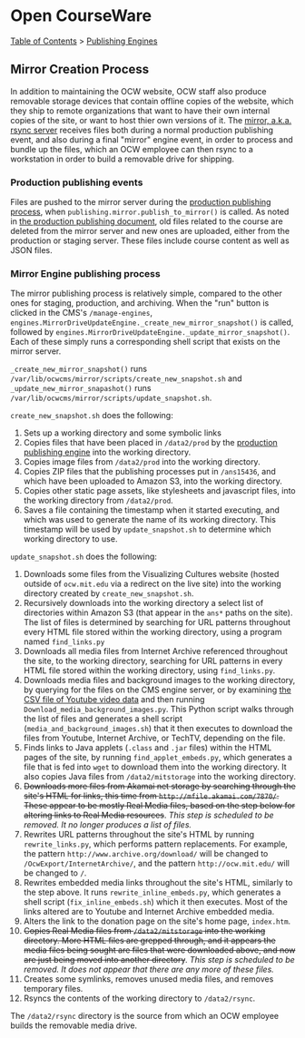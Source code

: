 # Open CourseWare

[Table of Contents](index.md) >
[Publishing Engines](engines.md)

## Mirror Creation Process

In addition to maintaining the OCW website, OCW staff also produce removable storage devices that contain offline copies of the website, which they ship to remote organizations that want to have their own internal copies of the site, or want to host thier own versions of it. The [mirror, a.k.a. rsync server](architecture_overview.md) receives files both during a normal production publishing event, and also during a final "mirror" engine event, in order to process and bundle up the files, which an OCW employee can then rsync to a workstation in order to build a removable drive for shipping.

### Production publishing events

Files are pushed to the mirror server during the [production publishing process](engines_production.md), when `publishing.mirror.publish_to_mirror()` is called. As noted in [the production publishing document](engines_production.md), old files related to the course are deleted from the mirror server and new ones are uploaded, either from the production or staging server. These files include course content as well as JSON files.

### Mirror Engine publishing process

The mirror publishing process is relatively simple, compared to the other ones for staging, production, and archiving. When the "run" button is clicked in the CMS's `/manage-engines`, `engines.MirrorDriveUpdateEngine._create_new_mirror_snapshot()` is called, followed by `engines.MirrorDriveUpdateEngine._update_mirror_snapshot()`. Each of these simply runs a corresponding shell script that exists on the mirror server.

`_create_new_mirror_snapshot()` runs `/var/lib/ocwcms/mirror/scripts/create_new_snapshot.sh` and `_update_new_mirror_snapashot()` runs `/var/lib/ocwcms/mirror/scripts/update_snapshot.sh`.

`create_new_snapshot.sh` does the following:

1. Sets up a working directory and some symbolic links
2. Copies files that have been placed in `/data2/prod` by the [production publishing engine](engines_production.md) into the working directory.
3. Copies image files from `/data2/prod` into the working directory.
4. Copies ZIP files that the publishing processes put in `/ans15436`, and which have been uploaded to Amazon S3, into the working directory.
5. Copies other static page assets, like stylesheets and javascript files, into the working directory from `/data2/prod`.
6. Saves a file containing the timestamp when it started executing, and which was used to generate the name of its working directory. This timestamp will be used by `update_snapshot.sh` to determine which working directory to use.

`update_snapshot.sh` does the following:

1. Downloads some files from the Visualizing Cultures website (hosted outside of `ocw.mit.edu` via a redirect on the live site) into the working directory created by `create_new_snapshot.sh`.
2. Recursively downloads into the working directory a select list of directories within Amazon S3 (that appear in the `ans*` paths on the site). The list of files is determined by searching for URL patterns throughout every HTML file stored within the working directory, using a program named `find_links.py`
3. Downloads all media files from Internet Archive referenced throughout the site, to the working directory, searching for URL patterns in every HTML file stored within the working directory, using `find_links.py`.
4. Downloads media files and background images to the working directory, by querying for the files on the CMS engine server, or by examining [the CSV file of Youtube video data](cron_jobs.md) and then running `Download_media_background_images.py`. This Python script walks through the list of files and generates a shell script (`media_and_background_images.sh`) that it then executes to download the files from Youtube, Internet Archive, or TechTV, depending on the file.
5. Finds links to Java applets (`.class` and `.jar` files) within the HTML pages of the site, by running `find_applet_embeds.py`, which generates a file that is fed into `wget` to download them into the working directory. It also copies Java files from `/data2/mitstorage` into the working directory.
6. ~~Downloads more files from Akamai net storage by searching through the site's HTML for links, this time from `http://mfile.akamai.com/7870/`. These appear to be mostly Real Media files, based on the step below for altering links to Real Media resources~~. *This step is scheduled to be removed. It no longer produces a list of files.*
7. Rewrites URL patterns throughout the site's HTML by running `rewrite_links.py`, which performs pattern replacements. For example, the pattern `http://www.archive.org/download/` will be changed to `/OcwExport/InternetArchive/`, and the pattern `http://ocw.mit.edu/` will be changed to `/`.
8. Rewrites embedded media links throughout the site's HTML, similarly to the step above. It runs `rewrite_inline_embeds.py`, which generates a shell script (`fix_inline_embeds.sh`) which it then executes. Most of the links altered are to Youtube and Internet Archive embedded media.
9. Alters the link to the donation page on the site's home page, `index.htm`.
10. ~~Copies Real Media files from `/data2/mitstorage` into the working directory. More HTML files are grepped through, and it appears the media files being sought are files that were downloaded above, and now are just being moved into another directory~~. *This step is scheduled to be removed. It does not appear that there are any more of these files.*
11. Creates some symlinks, removes unused media files, and removes temporary files.
12. Rsyncs the contents of the working directory to `/data2/rsync`.

The `/data2/rsync` directory is the source from which an OCW employee builds the removable media drive.
